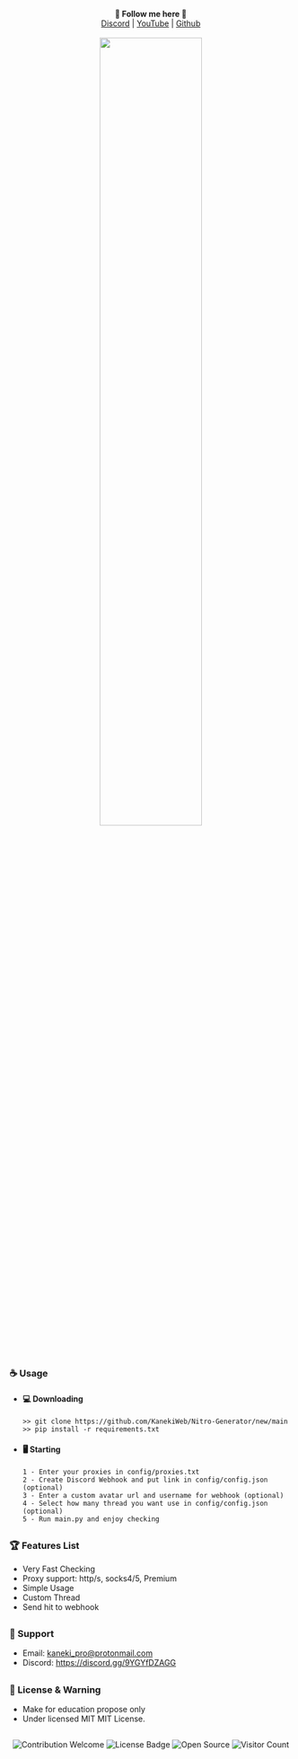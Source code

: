 <p align='center'>
  <b>🦊 Follow me here 🦊</b><br>  
  <a href="https://discord.gg/kaneki">Discord</a> |
  <a href="https://www.youtube.com/channel/UC-XII5SSqbMOF1UX3N0Gl8g">YouTube</a> |
  <a href="https://github.com/KanekiWeb">Github</a><br><br>
  <img src="https://cdn.discordapp.com/attachments/879708989158490152/883919490402897980/unknown.png" style="width: 60%">
</p>

##  


### ☕ Usage  
- #### 💻 Downloading
     ```
    >> git clone https://github.com/KanekiWeb/Nitro-Generator/new/main
    >> pip install -r requirements.txt
    ```
- #### 🖥️ Starting
      1 - Enter your proxies in config/proxies.txt
      2 - Create Discord Webhook and put link in config/config.json (optional)
      3 - Enter a custom avatar url and username for webhook (optional)
      4 - Select how many thread you want use in config/config.json (optional)
      5 - Run main.py and enjoy checking


##  

### 🏆 Features List
- Very Fast Checking
- Proxy support: http/s, socks4/5, Premium
- Simple Usage
- Custom Thread
- Send hit to webhook

##   

### 🧰 Support
- Email: <kaneki_pro@protonmail.com>
- Discord: https://discord.gg/9YGYfDZAGG

##  


### 📜 License & Warning
- Make for education propose only
- Under licensed MIT MIT License.

##  

<p align="center">
  <img src="https://img.shields.io/badge/contributions-welcome-brightgreen.svg?style=flat" alt="Contribution Welcome">
  <img src="https://img.shields.io/badge/License-GPLv3-blue.svg" alt="License Badge">
  <img src="https://badges.frapsoft.com/os/v3/open-source.svg?v=103" alt="Open Source">
  <img src="https://visitor-badge.laobi.icu/badge?page_id=KanekiWeb.Nitro-Generator" alt="Visitor Count">
</p>

